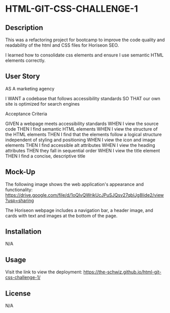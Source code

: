 # HTML-GIT-CSS-CHALLENGE-1

## Description

This was a refactoring project for bootcamp to improve the code quality and readability of the html and CSS files for Horiseon SEO. 

I learned how to consolidate css elements and ensure I use semantic HTML elements correctly.

## User Story

AS A marketing agency

I WANT a codebase that follows accessibility standards
SO THAT our own site is optimized for search engines

Acceptance Criteria

GIVEN a webpage meets accessibility standards
WHEN I view the source code
THEN I find semantic HTML elements
WHEN I view the structure of the HTML elements
THEN I find that the elements follow a logical structure independent of styling and positioning
WHEN I view the icon and image elements
THEN I find accessible alt attributes
WHEN I view the heading attributes
THEN they fall in sequential order
WHEN I view the title element
THEN I find a concise, descriptive title

## Mock-Up

The following image shows the web application's appearance and functionality: https://drive.google.com/file/d/1oQIvQWrikUcJPuSJQsv27qblJg8lide2/view?usp=sharing 

The Horiseon webpage includes a navigation bar, a header image, and cards with text and images at the bottom of the page.

## Installation

N/A

## Usage

Visit the link to view the deployment: https://the-schwiz.github.io/html-git-css-challenge-1/ 


## License

N/A
